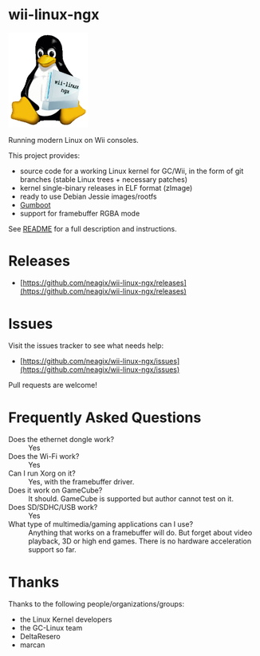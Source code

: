 # wii-linux-ngx

<a href="https://neagix.github.io/wii-linux-ngx/"><img alt="Tux + Wii" src="wii-linux-ngx-logo.png" width="160" title="wii-linux-ngx" /></a>

Running modern Linux on Wii consoles.

This project provides:
* source code for a working Linux kernel for GC/Wii, in the form of git branches (stable Linux trees + necessary patches)
* kernel single-binary releases in ELF format (zImage)
* ready to use Debian Jessie images/rootfs
* [Gumboot](https://neagix.github.io/gumboot/)
* support for framebuffer RGBA mode

See [README](https://github.com/neagix/wii-linux-ngx/blob/master/README.md) for a full description and instructions.

# Releases

* [https://github.com/neagix/wii-linux-ngx/releases](https://github.com/neagix/wii-linux-ngx/releases)

# Issues

Visit the issues tracker to see what needs help:
* [https://github.com/neagix/wii-linux-ngx/issues](https://github.com/neagix/wii-linux-ngx/issues)

Pull requests are welcome!

# Frequently Asked Questions

<dl>
<dt>Does the ethernet dongle work?</dt>
<dd>Yes</dd>
<dt>Does the Wi-Fi work?</dt>
<dd>Yes</dd>
<dt>Can I run Xorg on it?</dt>
<dd>Yes, with the framebuffer driver.</dd>
<dt>Does it work on GameCube?</dt>
<dd>It should. GameCube is supported but author cannot test on it.</dd>
<dt>Does SD/SDHC/USB work?</dt>
<dd>Yes</dd>
<dt>What type of multimedia/gaming applications can I use?</dt>
<dd>Anything that works on a framebuffer will do. But forget about video playback, 3D or high end games. There is no hardware acceleration support so far.</dd>
</dl>

# Thanks

Thanks to the following people/organizations/groups:
* the Linux Kernel developers
* the GC-Linux team
* DeltaResero
* marcan
